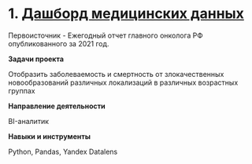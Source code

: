
# 1. [Дашборд медицинских данных](https://datalens.yandex.ru/u7aqgjzr4a12j-zabolevaemost-i-smertnost-2021?tab=a7)

Первоисточник -  Ежегодный отчет главного онколога РФ опубликованного за 2021 год.

**Задачи проекта**

Отобразить заболеваемость и смертность от злокачественных новообразований различных локализаций в различных возрастных группах

**Направление деятельности**

BI-аналитик

**Навыки и инструменты**

Python, Pandas, Yandex Datalens


     

